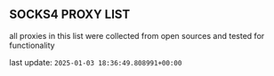 ## SOCKS4 PROXY LIST

all proxies in this list were collected from open sources and tested for functionality

last update: `2025-01-03 18:36:49.808991+00:00`